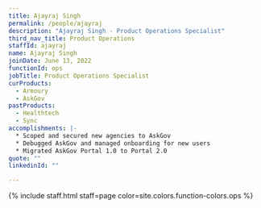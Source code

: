 ```yaml
---
title: Ajayraj Singh
permalink: /people/ajayraj
description: "Ajayraj Singh - Product Operations Specialist"
third_nav_title: Product Operations
staffId: ajayraj
name: Ajayraj Singh
joinDate: June 13, 2022
functionId: ops
jobTitle: Product Operations Specialist
curProducts:
  - Armoury
  - AskGov
pastProducts:
  - Healthtech
  - Sync
accomplishments: |-
  * Scoped and secured new agencies to AskGov
  * Debugged AskGov and managed onboarding for new users
  * Migrated AskGov Portal 1.0 to Portal 2.0
quote: ""
linkedinId: ""

---
```


{% include staff.html staff=page color=site.colors.function-colors.ops %}
